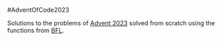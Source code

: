 #AdventOfCode2023

Solutions to the problems of [Advent 2023](https://adventofcode.com/2023) solved from
scratch using the functions from [BFL](https://github.com/SrVariable/bfl).

